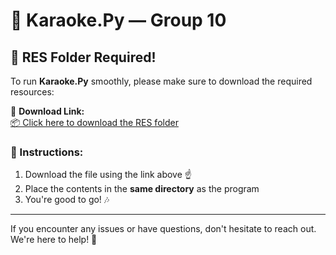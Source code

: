 # 🎤 Karaoke.Py — Group 10

## 📁 RES Folder Required!

To run **Karaoke.Py** smoothly, please make sure to download the required resources:

🔗 **Download Link:**  
[📦 Click here to download the RES folder](https://1drv.ms/f/s!AjPqcObKBiJptWbagSGi-zwZoO22?e=h9tJs3)

### 📌 Instructions:
1. Download the file using the link above ☝️  
2. Place the contents in the **same directory** as the program  
3. You're good to go! 🎶

--- 
If you encounter any issues or have questions, don't hesitate to reach out. We're here to help! 🙌
